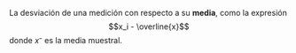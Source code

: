 La desviación de una medición con respecto a su **media**, como la expresión 
$$x_i - \overline{x}$$ donde $x⁻$ es la media muestral.
